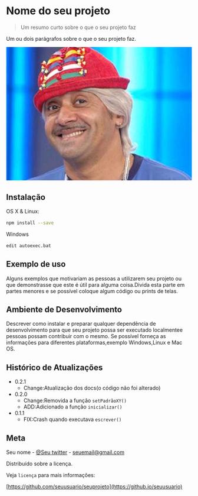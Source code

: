 # Nome do seu projeto
> Um resumo curto sobre o que o seu projeto faz

Um ou dois parágrafos sobre o que o seu projeto faz.

![](tiririca.jpg)

## Instalação

OS X & Linux:

```sh
npm install --save
```

Windows

```sh
edit autoexec.bat
```

## Exemplo de uso

Alguns exemplos que motivariam as pessoas a utilizarem seu projeto ou que demonstrasse que este é útil para alguma coisa.Divida esta parte em partes menores e se possível coloque algum código ou prints de telas.

## Ambiente de Desenvolvimento

Descrever como instalar e preparar qualquer dependência de desenvolvimento para que seu projeto possa ser executado localmentee pessoas possam contribuir com o mesmo.
Se possível forneça as informações para diferentes plataformas,exemplo Windows,Linux e Mac OS.

## Histórico de Atualizações

* 0.2.1
  * Change:Atualização dos docs(o código não foi alterado)
* 0.2.0
  * Change:Removida a função `setPadrãoXY()`
  * ADD:Adicionado a função `inicializar()`
* 0.1.1
  * FIX:Crash quando executava `escrever()`

## Meta

Seu nome - [@Seu twitter](https://twiter.com/seutwitter) - seuemail@gmail.com

Distribuído sobre a licença.

Veja `licença` para mais informações:

[https://github.com/seuusuario/seuprojeto](https://github.io/seuusuario)